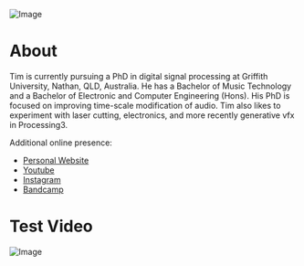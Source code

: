 ![Image](http://timrobertssound.com.au/Electronics_files/6002031946_d2b0cb3034_b.jpg)

# About

Tim is currently pursuing a PhD in digital signal processing at Griffith University, Nathan, QLD, Australia.
He has a Bachelor of Music Technology and a Bachelor of Electronic and Computer Engineering (Hons).
His PhD is focused on improving time-scale modification of audio.
Tim also likes to experiment with laser cutting, electronics, and more recently generative vfx in Processing3.

Additional online presence:
- [Personal Website](http://www.timrobertssound.com.au)
- [Youtube](https://www.youtube.com/c/TimRobertsSound)
- [Instagram](https://www.instagram.com/zygurt)
- [Bandcamp](https://timrobertssound.bandcamp.com)

# Test Video

![Image](https://github.com/zygurt/zygurt.github.io/blob/master/Media/Sines_small.gif)
<!-- <video width="400" height="400" controls>
 <source src="https://github.com/zygurt/zygurt.github.io/blob/master/Media/Sines.mp4" type="video/mp4">
Your browser does not support the video tag.
</video> -->
